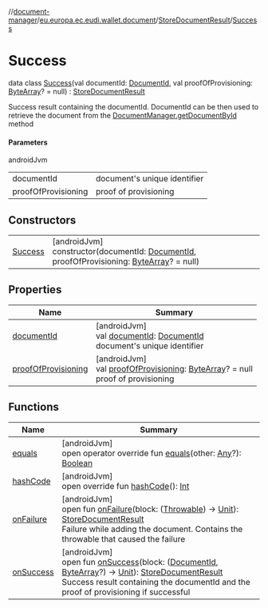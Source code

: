 //[document-manager](../../../../index.md)/[eu.europa.ec.eudi.wallet.document](../../index.md)/[StoreDocumentResult](../index.md)/[Success](index.md)

# Success

data class [Success](index.md)(val documentId: [DocumentId](../../-document-id/index.md), val
proofOfProvisioning: [ByteArray](https://kotlinlang.org/api/latest/jvm/stdlib/kotlin/-byte-array/index.html)? =
null) : [StoreDocumentResult](../index.md)

Success result containing the documentId. DocumentId can be then used to retrieve the document from
the [DocumentManager.getDocumentById](../../-document-manager/get-document-by-id.md) method

#### Parameters

androidJvm

|                     |                              |
|---------------------|------------------------------|
| documentId          | document's unique identifier |
| proofOfProvisioning | proof of provisioning        |

## Constructors

|                        |                                                                                                                                                                                                          |
|------------------------|----------------------------------------------------------------------------------------------------------------------------------------------------------------------------------------------------------|
| [Success](-success.md) | [androidJvm]<br>constructor(documentId: [DocumentId](../../-document-id/index.md), proofOfProvisioning: [ByteArray](https://kotlinlang.org/api/latest/jvm/stdlib/kotlin/-byte-array/index.html)? = null) |

## Properties

| Name                                            | Summary                                                                                                                                                                                       |
|-------------------------------------------------|-----------------------------------------------------------------------------------------------------------------------------------------------------------------------------------------------|
| [documentId](document-id.md)                    | [androidJvm]<br>val [documentId](document-id.md): [DocumentId](../../-document-id/index.md)<br>document's unique identifier                                                                   |
| [proofOfProvisioning](proof-of-provisioning.md) | [androidJvm]<br>val [proofOfProvisioning](proof-of-provisioning.md): [ByteArray](https://kotlinlang.org/api/latest/jvm/stdlib/kotlin/-byte-array/index.html)? = null<br>proof of provisioning |

## Functions

| Name                          | Summary                                                                                                                                                                                                                                                                                                                                                                                                             |
|-------------------------------|---------------------------------------------------------------------------------------------------------------------------------------------------------------------------------------------------------------------------------------------------------------------------------------------------------------------------------------------------------------------------------------------------------------------|
| [equals](equals.md)           | [androidJvm]<br>open operator override fun [equals](equals.md)(other: [Any](https://kotlinlang.org/api/latest/jvm/stdlib/kotlin/-any/index.html)?): [Boolean](https://kotlinlang.org/api/latest/jvm/stdlib/kotlin/-boolean/index.html)                                                                                                                                                                              |
| [hashCode](hash-code.md)      | [androidJvm]<br>open override fun [hashCode](hash-code.md)(): [Int](https://kotlinlang.org/api/latest/jvm/stdlib/kotlin/-int/index.html)                                                                                                                                                                                                                                                                            |
| [onFailure](../on-failure.md) | [androidJvm]<br>open fun [onFailure](../on-failure.md)(block: ([Throwable](https://kotlinlang.org/api/latest/jvm/stdlib/kotlin/-throwable/index.html)) -&gt; [Unit](https://kotlinlang.org/api/latest/jvm/stdlib/kotlin/-unit/index.html)): [StoreDocumentResult](../index.md)<br>Failure while adding the document. Contains the throwable that caused the failure                                                 |
| [onSuccess](../on-success.md) | [androidJvm]<br>open fun [onSuccess](../on-success.md)(block: ([DocumentId](../../-document-id/index.md), [ByteArray](https://kotlinlang.org/api/latest/jvm/stdlib/kotlin/-byte-array/index.html)?) -&gt; [Unit](https://kotlinlang.org/api/latest/jvm/stdlib/kotlin/-unit/index.html)): [StoreDocumentResult](../index.md)<br>Success result containing the documentId and the proof of provisioning if successful |

